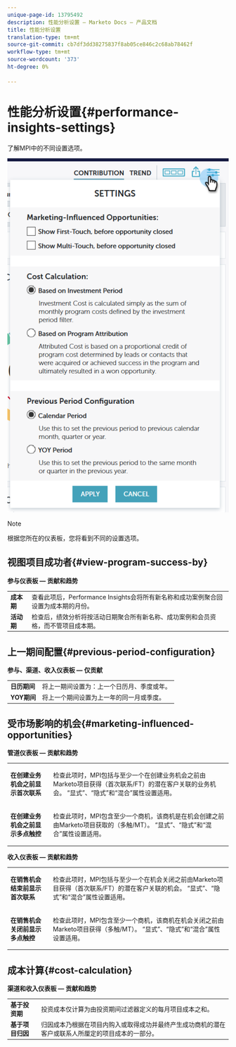 ```yaml
---
unique-page-id: 13795492
description: 性能分析设置 — Marketo Docs — 产品文档
title: 性能分析设置
translation-type: tm+mt
source-git-commit: cb7df3dd38275837f8ab05ce846c2c68ab78462f
workflow-type: tm+mt
source-wordcount: '373'
ht-degree: 0%

---
```



# 性能分析设置{#performance-insights-settings}

了解MPI中的不同设置选项。

![](assets/1-3.png)

>[!NOTE]
>
>根据您所在的仪表板，您将看到不同的设置选项。

## 视图项目成功者{#view-program-success-by}

**参与仪表板 — 贡献和趋势**

<table> 
 <tbody> 
  <tr> 
   <td><strong>成本期</strong></td> 
   <td>查看此项后，Performance Insights会将所有新名称和成功案例聚合回设置为成本期的月份。</td> 
  </tr> 
  <tr> 
   <td><strong>活动期</strong></td> 
   <td>检查后，绩效分析将按活动日期聚合所有新名称、成功案例和会员资格，而不管项目成本期。</td> 
  </tr> 
 </tbody> 
</table>

## 上一期间配置{#previous-period-configuration}

**参与、渠道、收入仪表板 — 仅贡献**

<table> 
 <tbody> 
  <tr> 
   <td><strong>日历期间</strong></td> 
   <td>将上一期间设置为：上一个日历月、季度或年。</td> 
  </tr> 
  <tr> 
   <td><strong>YOY期间</strong></td> 
   <td>将上一个期间设置为上一年的同一月或季度。</td> 
  </tr> 
 </tbody> 
</table>

## 受市场影响的机会{#marketing-influenced-opportunities}

**管道仪表板 — 贡献和趋势**

<table> 
 <tbody> 
  <tr> 
   <td><strong>在创建业务机会之前显示首次联系</strong></td> 
   <td><p>检查此项时，MPI包括与至少一个在创建业务机会之前由Marketo项目获得（首次联系/FT）的潜在客户关联的业务机会。 “显式”、“隐式”和“混合”属性设置适用。</p></td> 
  </tr> 
  <tr> 
   <td><strong>在创建业务机会之前显示多点触控</strong></td> 
   <td><p>检查此项时，MPI包含至少一个商机，该商机是在机会创建之前由Marketo项目获取的（多触/MT）。 “显式”、“隐式”和“混合”属性设置适用。</p></td> 
  </tr> 
 </tbody> 
</table>

**收入仪表板 — 贡献和趋势**

<table> 
 <tbody> 
  <tr> 
   <td><strong>在销售机会结束前显示首次联系</strong></td> 
   <td><p>检查此项时，MPI包括与至少一个在机会关闭之前由Marketo项目获得（首次联系/FT）的潜在客户关联的机会。 “显式”、“隐式”和“混合”属性设置适用。</p></td> 
  </tr> 
  <tr> 
   <td><strong>在销售机会关闭前显示多点触控</strong></td> 
   <td><p>检查此项时，MPI包含至少一个商机，该商机在机会关闭之前由Marketo项目获得（多触/MT）。 “显式”、“隐式”和“混合”属性设置适用。</p></td> 
  </tr> 
 </tbody> 
</table>

## 成本计算{#cost-calculation}

**渠道和收入仪表板 — 贡献和趋势**

<table> 
 <tbody> 
  <tr> 
   <td><strong>基于投资期</strong></td> 
   <td>投资成本仅计算为由投资期间过滤器定义的每月项目成本之和。</td> 
  </tr> 
  <tr> 
   <td><strong>基于项目归因</strong></td> 
   <td>归因成本乃根据在项目内购入或取得成功并最终产生成功商机的潜在客户或联系人所厘定的项目成本的一部分。</td> 
  </tr> 
 </tbody> 
</table>
